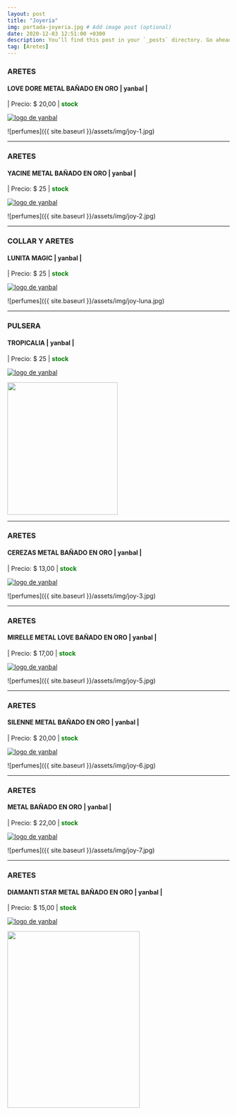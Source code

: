 ```yaml
---
layout: post
title: "Joyería"
img: portada-joyeria.jpg # Add image post (optional)
date: 2020-12-03 12:51:00 +0300
description: You’ll find this post in your `_posts` directory. Go ahead and edit it and re-build the site to see your changes. # Add post description (optional)
tag: [Aretes]
---
```

### ARETES 
#### LOVE DORE METAL BAÑADO EN ORO | yanbal  |
| Precio: $  20,00 | <b style='color:green'> stock </b>

[logo]: https://raw.githubusercontent.com/Betty-C/bef/gh-pages/assets/img/linkw.jpg
[LOVE]: https://api.whatsapp.com/send?phone=593995957267&text=%C2%A1Hola!%20Me%20interesa%20este%20producto%20-%3E%20Aretes%20LOVE%20DORE%20METAL%20BA%C3%91ADO%20EN%20ORO%20%20%20%20-%20yanbal "clic para abrir chat de whatsapp"
 [![logo de yanbal][logo]][LOVE]

![perfumes]({{ site.baseurl }}/assets/img/joy-1.jpg)
* * *
### ARETES
#### YACINE METAL BAÑADO EN ORO | yanbal  |
| Precio: $ 25  | <b style='color:green'> stock </b>

[logo]: https://raw.githubusercontent.com/Betty-C/bef/gh-pages/assets/img/linkw.jpg
[YACINE]: https://api.whatsapp.com/send?phone=593995957267&text=%C2%A1Hola!%20Me%20interesa%20este%20producto%20-%3E%20Aretes%20YACINE%20METAL%20BA%C3%91ADO%20EN%20ORO%20%20%20%20-%20yanbal "clic para abrir chat de whatsapp"
 [![logo de yanbal][logo]][YACINE]

![perfumes]({{ site.baseurl }}/assets/img/joy-2.jpg)

* * *
### COLLAR Y ARETES
#### LUNITA MAGIC | yanbal  |
| Precio: $ 25  | <b style='color:green'> stock </b>

[logo]: https://raw.githubusercontent.com/Betty-C/bef/gh-pages/assets/img/linkw.jpg
[LUNITA]: https://api.whatsapp.com/send?phone=593995957267&text=Hola!%20Me%20interesa%20este%20producto%20-%20%20Colecci%C3%B3n%20lunita%20magic%20-%20yanbal "clic para abrir chat de whatsapp"
 [![logo de yanbal][logo]][LUNITA]

![perfumes]({{ site.baseurl }}/assets/img/joy-luna.jpg)
* * *
### PULSERA
#### TROPICALIA | yanbal  |
| Precio: $ 25  | <b style='color:green'> stock </b>

[logo]: https://raw.githubusercontent.com/Betty-C/bef/gh-pages/assets/img/linkw.jpg
[TROPICALIA]: https://api.whatsapp.com/send?phone=593995957267&text=Hola!%20Me%20interesa%20este%20producto%20-%20%20Pulsera%20tropicalia%20-%20yanbal "clic para abrir chat de whatsapp"
 [![logo de yanbal][logo]][TROPICALIA]

<img src="https://raw.githubusercontent.com/Betty-C/bef/gh-pages/assets/img/joy-pulsera.jpg" width="250" height="300" />

* * *
### ARETES
#### CEREZAS METAL BAÑADO EN ORO  | yanbal  |
| Precio: $ 13,00  | <b style='color:green'> stock </b>

[logo]: https://raw.githubusercontent.com/Betty-C/bef/gh-pages/assets/img/linkw.jpg
[CEREZAS]: https://api.whatsapp.com/send?phone=593995957267&text=%C2%A1Hola!%20Me%20interesa%20este%20producto%20-%3E%20Aretes%20CEREZAS%20METAL%20BA%C3%91ADO%20EN%20ORO%20%20%20%20-%20yanbal "clic para abrir chat de whatsapp"
 [![logo de yanbal][logo]][CEREZAS]

![perfumes]({{ site.baseurl }}/assets/img/joy-3.jpg)

* * *
### ARETES
#### MIRELLE METAL LOVE BAÑADO EN ORO   | yanbal  |
| Precio: $ 17,00   | <b style='color:green'> stock </b>

[logo]: https://raw.githubusercontent.com/Betty-C/bef/gh-pages/assets/img/linkw.jpg
[MIRELLE]: https://api.whatsapp.com/send?phone=593995957267&text=%C2%A1Hola!%20Me%20interesa%20este%20producto%20-%3E%20Aretes%20MIRELLE%20METAL%20LOVE%20BA%C3%91ADO%20EN%20ORO%20%20-%20yanbal "clic para abrir chat de whatsapp"
 [![logo de yanbal][logo]][MIRELLE]


![perfumes]({{ site.baseurl }}/assets/img/joy-5.jpg)
* * *
### ARETES
#### SILENNE METAL BAÑADO EN ORO  | yanbal  |
| Precio: $ 20,00  | <b style='color:green'> stock </b>

[logo]: https://raw.githubusercontent.com/Betty-C/bef/gh-pages/assets/img/linkw.jpg
[SILENNE]: https://api.whatsapp.com/send?phone=593995957267&text=%C2%A1Hola!%20Me%20interesa%20este%20producto%20-%3E%20Aretes%20SILENNE%20METAL%20BA%C3%91ADO%20EN%20ORO%20%20-%20yanbal "clic para abrir chat de whatsapp"
 [![logo de yanbal][logo]][SILENNE]

![perfumes]({{ site.baseurl }}/assets/img/joy-6.jpg)
* * *
### ARETES
#### METAL BAÑADO EN ORO  | yanbal  |
| Precio: $ 22,00  | <b style='color:green'> stock </b>

[logo]: https://raw.githubusercontent.com/Betty-C/bef/gh-pages/assets/img/linkw.jpg
[BAÑADO]: https://api.whatsapp.com/send?phone=593995957267&text=%C2%A1Hola!%20Me%20interesa%20este%20producto%20-%3E%20Aretes%20%20METAL%20BA%C3%91ADO%20EN%20ORO%20%20-%20yanbal "clic para abrir chat de whatsapp"
 [![logo de yanbal][logo]][BAÑADO]


![perfumes]({{ site.baseurl }}/assets/img/joy-7.jpg)
* * *
### ARETES
#### DIAMANTI STAR METAL BAÑADO EN ORO  | yanbal  |
| Precio: $  15,00 | <b style='color:green'> stock </b>


[logo]: https://raw.githubusercontent.com/Betty-C/bef/gh-pages/assets/img/linkw.jpg
[DIAMANTI]: https://api.whatsapp.com/send?phone=593995957267&text=%C2%A1Hola!%20Me%20interesa%20este%20producto%20-%3E%20Aretes%20%20DIAMANTI%20STAR%20METAL%20BA%C3%91ADO%20EN%20ORO%20%20-%20yanbal "clic para abrir chat de whatsapp"
 [![logo de yanbal][logo]][DIAMANTI]


<img src="https://raw.githubusercontent.com/Betty-C/bef/gh-pages/assets/img/joy-8.jpg" width="300" height="400" />


